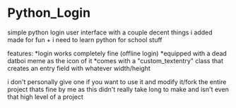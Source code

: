 # Python_Login

simple python login user interface with a couple decent things i added
made for fun + i need to learn python for school stuff

features:
*login works completely fine (offline login)
*equipped with a dead datboi meme as the icon of it
*comes with a "custom_textentry" class that creates an entry field with whatever width/height

i don't personally give one if you want to use it and modify it/fork the entire project thats fine by me as this 
didn't really take long to make and isn't even that high level of a project

